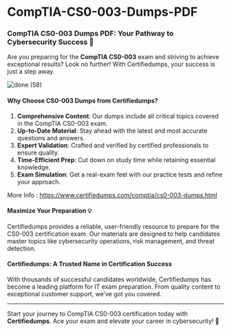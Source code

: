 # CompTIA-CS0-003-Dumps-PDF

### CompTIA CS0-003 Dumps PDF: Your Pathway to Cybersecurity Success 🚀  

Are you preparing for the **CompTIA CS0-003** exam and striving to achieve exceptional results? Look no further! With Certifiedumps, your success is just a step away.  

![done (58)](https://github.com/user-attachments/assets/f0ea4aee-dbbb-40a6-b8f6-d910e3576f2c)


#### Why Choose CS0-003 Dumps from Certifiedumps?  
1. **Comprehensive Content**: Our dumps include all critical topics covered in the CompTIA CS0-003 exam.  
2. **Up-to-Date Material**: Stay ahead with the latest and most accurate questions and answers.  
3. **Expert Validation**: Crafted and verified by certified professionals to ensure quality.  
4. **Time-Efficient Prep**: Cut down on study time while retaining essential knowledge.  
5. **Exam Simulation**: Get a real-exam feel with our practice tests and refine your approach.  

More Info : https://www.certifiedumps.com/comptia/cs0-003-dumps.html

#### Maximize Your Preparation 💡  
Certifiedumps provides a reliable, user-friendly resource to prepare for the CS0-003 certification exam. Our materials are designed to help candidates master topics like cybersecurity operations, risk management, and threat detection.  

#### Certifiedumps: A Trusted Name in Certification Success  
With thousands of successful candidates worldwide, Certifiedumps has become a leading platform for IT exam preparation. From quality content to exceptional customer support, we’ve got you covered.  

---

Start your journey to CompTIA CS0-003 certification today with **Certifiedumps**. Ace your exam and elevate your career in cybersecurity! 🌟
